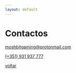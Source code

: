 ```yaml
---
layout: default
---
```


# Contactos

[moshbitgaming@protonmail.com](mailto:moshbitgaming@protonmail.com)

[(+351) 931 937 777](tel:+351931937777)

[voltar](./)